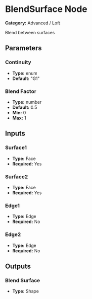 
# BlendSurface Node

**Category:** Advanced / Loft

Blend between surfaces

## Parameters


### Continuity
- **Type:** enum
- **Default:** "G1"





### Blend Factor
- **Type:** number
- **Default:** 0.5
- **Min:** 0
- **Max:** 1



## Inputs


### Surface1
- **Type:** Face
- **Required:** Yes



### Surface2
- **Type:** Face
- **Required:** Yes



### Edge1
- **Type:** Edge
- **Required:** No



### Edge2
- **Type:** Edge
- **Required:** No



## Outputs


### Blend Surface
- **Type:** Shape




